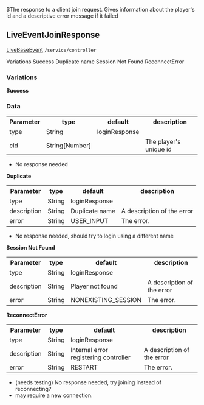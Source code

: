 $The response to a client join request. Gives information about the player's id and a descriptive error message if it failed
## LiveEventJoinResponse
<span class="extends"><a href="#/enum/LiveBaseEvent">LiveBaseEvent</a></span>
<span class="channel"><code>/service/controller</code></span>

<div class="navigation">
  <div>
    <span>Variations</span>
    <a link="?scrollTo=success" class="nav">Success</a>
    <a link="?scrollTo=duplicate" class="nav">Duplicate name</a>
    <a link="?scrollTo=missingSession" class="nav">Session Not Found</a>
    <a link="?scrollTo=reconnect" class="nav">ReconnectError</a>
  </div>
</div>

### Variations

<a link="?scrollTo=success" class="nam"></a>
**Success**
### Data
<table>
  <tr>
    <th>Parameter</th>
    <th>type</th>
    <th>default</th>
    <th>description</th>
  </tr>
  <tr>
    <td>type</td>
    <td>String</td>
    <td>loginResponse</td>
    <td></td>
  </tr>
  <tr>
    <td>cid</td>
    <td>String[Number]</td>
    <td></td>
    <td>The player's unique id</td>
  </tr>
</table>

- No response needed

<a link="?scrollTo=duplicate" class="nam"></a>
**Duplicate**
<table>
  <tr>
    <th>Parameter</th>
    <th>type</th>
    <th>default</th>
    <th>description</th>
  </tr>
  <tr>
    <td>type</td>
    <td>String</td>
    <td>loginResponse</td>
    <td></td>
  </tr>
  <tr>
    <td>description</td>
    <td>String</td>
    <td>Duplicate name</td>
    <td>A description of the error</td>
  </tr>
  <tr>
    <td>error</td>
    <td>String</td>
    <td>USER_INPUT</td>
    <td>The error.</td>
  </tr>
</table>

- No response needed, should try to login using a different name

<a link="?scrollTo=missingSession" class="nam"></a>
**Session Not Found**
<table>
  <tr>
    <th>Parameter</th>
    <th>type</th>
    <th>default</th>
    <th>description</th>
  </tr>
  <tr>
    <td>type</td>
    <td>String</td>
    <td>loginResponse</td>
    <td></td>
  </tr>
  <tr>
    <td>description</td>
    <td>String</td>
    <td>Player not found</td>
    <td>A description of the error</td>
  </tr>
  <tr>
    <td>error</td>
    <td>String</td>
    <td>NONEXISTING_SESSION</td>
    <td>The error.</td>
  </tr>
</table>

<a link="?scrollTo=reconnect" class="nam"></a>
**ReconnectError**
<table>
  <tr>
    <th>Parameter</th>
    <th>type</th>
    <th>default</th>
    <th>description</th>
  </tr>
  <tr>
    <td>type</td>
    <td>String</td>
    <td>loginResponse</td>
    <td></td>
  </tr>
  <tr>
    <td>description</td>
    <td>String</td>
    <td>Internal error registering controller</td>
    <td>A description of the error</td>
  </tr>
  <tr>
    <td>error</td>
    <td>String</td>
    <td>RESTART</td>
    <td>The error.</td>
  </tr>
</table>

- (needs testing) No response needed, try joining instead of reconnecting?
- may require a new connection.
